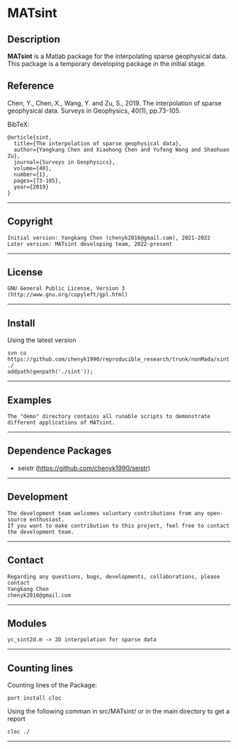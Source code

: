 **MATsint**
======

## Description

**MATsint** is a Matlab package for the interpolating sparse geophysical data. This package is a temporary developing package in the initial stage.

## Reference
Chen, Y., Chen, X., Wang, Y. and Zu, S., 2019. The interpolation of sparse geophysical data. Surveys in Geophysics, 40(1), pp.73-105.

BibTeX:

	@article{sint,
	  title={The interpolation of sparse geophysical data},
	  author={Yangkang Chen and Xiaohong Chen and Yufeng Wang and Shaohuan Zu},
	  journal={Surveys in Geophysics},
	  volume={40},
	  number={1},
	  pages={73-105},
	  year={2019}
	}

-----------
## Copyright
    Initial version: Yangkang Chen (chenyk2016@gmail.com), 2021-2022
	Later version: MATsint developing team, 2022-present
-----------

## License
    GNU General Public License, Version 3
    (http://www.gnu.org/copyleft/gpl.html)   

-----------

## Install
Using the latest version

    svn co https://github.com/chenyk1990/reproducible_research/trunk/nonMada/sint ./
	addpath(genpath('./sint'));

-----------
## Examples
    The "demo" directory contains all runable scripts to demonstrate different applications of MATsint. 

-----------
## Dependence Packages
* seistr (https://github.com/chenyk1990/seistr)

-----------
## Development
    The development team welcomes voluntary contributions from any open-source enthusiast. 
    If you want to make contribution to this project, feel free to contact the development team. 

-----------
## Contact
    Regarding any questions, bugs, developments, collaborations, please contact  
    Yangkang Chen
    chenyk2016@gmail.com

-----------
## Modules
    yc_sint2d.m -> 2D interpolation for sparse data

-----------
## Counting lines
Counting lines of the Package:

    port install cloc

Using the following comman in src/MATsint/ or in the main directory to get a report

    cloc ./

-----------

